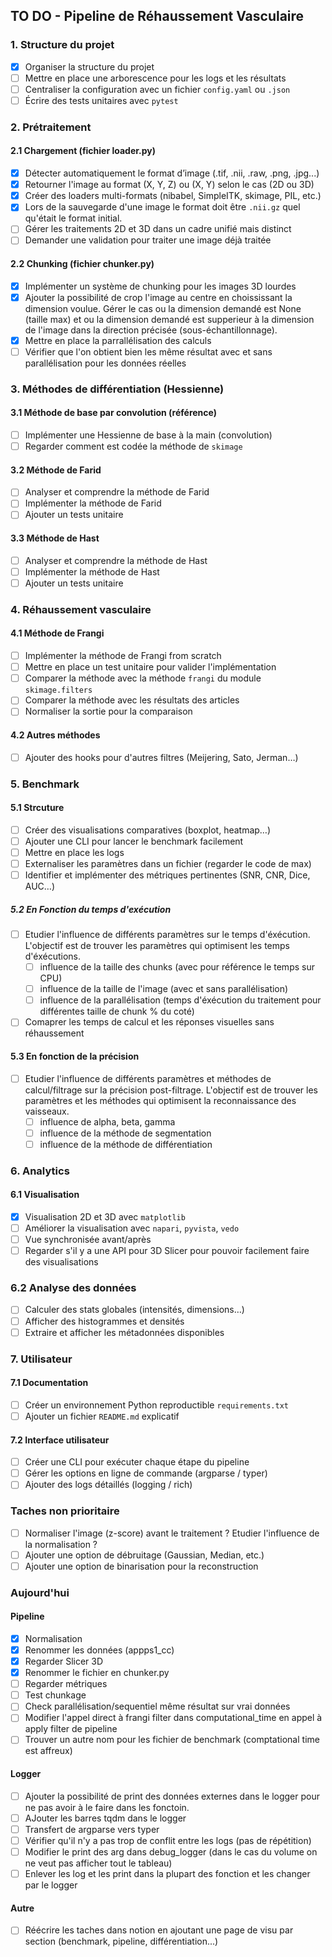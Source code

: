 ## TO DO - Pipeline de Réhaussement Vasculaire

### 1. Structure du projet

- [x] Organiser la structure du projet
- [ ] Mettre en place une arborescence pour les logs et les résultats
- [ ] Centraliser la configuration avec un fichier `config.yaml` ou `.json`
- [ ] Écrire des tests unitaires avec `pytest`

### 2. Prétraitement

#### 2.1 Chargement (fichier loader.py)

- [x] Détecter automatiquement le format d’image (.tif, .nii, .raw, .png, .jpg...)
- [x] Retourner l'image au format (X, Y, Z) ou (X, Y) selon le cas (2D ou 3D)
- [x] Créer des loaders multi-formats (nibabel, SimpleITK, skimage, PIL, etc.)
- [x] Lors de la sauvegarde d'une image le format doit être `.nii.gz` quel qu'était le format initial.
- [ ] Gérer les traitements 2D et 3D dans un cadre unifié mais distinct
- [ ] Demander une validation pour traiter une image déjà traitée

#### 2.2 Chunking (fichier chunker.py)

- [x] Implémenter un système de chunking pour les images 3D lourdes
- [x] Ajouter la possibilité de crop l'image au centre en choississant la dimension voulue. Gérer le cas ou la dimension demandé est None (taille max) et ou la dimension demandé est supperieur à la dimension de l'image dans la direction précisée (sous-échantillonnage).
- [x] Mettre en place la parrallélisation des calculs
- [ ] Vérifier que l'on obtient bien les même résultat avec et sans parallélisation pour les données réelles

### 3. Méthodes de différentiation (Hessienne)

#### 3.1 Méthode de base par convolution (référence)

- [ ] Implémenter une Hessienne de base à la main (convolution)
- [ ] Regarder comment est codée la méthode de `skimage`

#### 3.2 Méthode de Farid

- [ ] Analyser et comprendre la méthode de Farid
- [ ] Implémenter la méthode de Farid
- [ ] Ajouter un tests unitaire

#### 3.3 Méthode de Hast

- [ ] Analyser et comprendre la méthode de Hast
- [ ] Implémenter la méthode de Hast
- [ ] Ajouter un tests unitaire

### 4. Réhaussement vasculaire

#### 4.1 Méthode de Frangi

- [ ] Implémenter la méthode de Frangi from scratch
- [ ] Mettre en place un test unitaire pour valider l'implémentation
- [ ] Comparer la méthode avec la méthode `frangi` du module `skimage.filters`
- [ ] Comparer la méthode avec les résultats des articles
- [ ] Normaliser la sortie pour la comparaison

#### 4.2 Autres méthodes

- [ ] Ajouter des hooks pour d'autres filtres (Meijering, Sato, Jerman…)

### 5. Benchmark

#### 5.1 Strcuture

- [ ] Créer des visualisations comparatives (boxplot, heatmap…)
- [ ] Ajouter une CLI pour lancer le benchmark facilement
- [ ] Mettre en place les logs
- [ ] Externaliser les paramètres dans un fichier (regarder le code de max)
- [ ] Identifier et implémenter des métriques pertinentes (SNR, CNR, Dice, AUC…)

##### 5.2 En Fonction du temps d'exécution

- [ ] Etudier l'influence de différents paramètres sur le temps d'éxécution. L'objectif est de trouver les paramètres qui optimisent les temps d'éxécutions.
  - [ ] influence de la taille des chunks (avec pour référence le temps sur CPU)
  - [ ] influence de la taille de l'image (avec et sans parallélisation)
  - [ ] influence de la parallélisation (temps d'éxécution du traitement pour différentes taille de chunk % du coté)
- [ ] Comaprer les temps de calcul et les réponses visuelles sans réhaussement

#### 5.3 En fonction de la précision

- [ ] Etudier l'influence de différents paramètres et méthodes de calcul/filtrage sur la précision post-filtrage. L'objectif est de trouver les paramètres et les méthodes qui optimisent la reconnaissance des vaisseaux.
  - [ ] influence de alpha, beta, gamma
  - [ ] influence de la méthode de segmentation
  - [ ] influence de la méthode de différentiation

### 6. Analytics

#### 6.1 Visualisation

- [x] Visualisation 2D et 3D avec `matplotlib`
- [ ] Améliorer la visualisation avec `napari`, `pyvista`, `vedo`
- [ ] Vue synchronisée avant/après
- [ ] Regarder s'il y a une API pour 3D Slicer pour pouvoir facilement faire des visualisations

### 6.2 Analyse des données

- [ ] Calculer des stats globales (intensités, dimensions…)
- [ ] Afficher des histogrammes et densités
- [ ] Extraire et afficher les métadonnées disponibles

### 7. Utilisateur

#### 7.1 Documentation

- [ ] Créer un environnement Python reproductible `requirements.txt`
- [ ] Ajouter un fichier `README.md` explicatif

#### 7.2 Interface utilisateur

- [ ] Créer une CLI pour exécuter chaque étape du pipeline
- [ ] Gérer les options en ligne de commande (argparse / typer)
- [ ] Ajouter des logs détaillés (logging / rich)

### Taches non prioritaire

- [ ] Normaliser l'image (z-score) avant le traitement ? Etudier l'influence de la normalisation ?
- [ ] Ajouter une option de débruitage (Gaussian, Median, etc.)
- [ ] Ajouter une option de binarisation pour la reconstruction

### Aujourd'hui

#### Pipeline

- [x] Normalisation
- [x] Renommer les données (appps1_cc)
- [x] Regarder Slicer 3D
- [x] Renommer le fichier en chunker.py
- [ ] Regarder métriques
- [ ] Test chunkage
- [ ] Check parallélisation/sequentiel même résultat sur vrai données
- [ ] Modifier l'appel direct à frangi filter dans computational_time en appel à apply filter de pipeline
- [ ] Trouver un autre nom pour les fichier de benchmark (comptational time est affreux)

#### Logger

- [ ] Ajouter la possibilité de print des données externes dans le logger pour ne pas avoir à le faire dans les fonctoin.
- [ ] AJouter les barres tqdm dans le logger
- [ ] Transfert de argparse vers typer
- [ ] Vérifier qu'il n'y a pas trop de conflit entre les logs (pas de répétition)
- [ ] Modifier le print des arg dans debug_logger (dans le cas du volume on ne veut pas afficher tout le tableau)
- [ ] Enlever les log et les print dans la plupart des fonction et les changer par le logger

#### Autre

- [ ] Réécrire les taches dans notion en ajoutant une page de visu par section (benchmark, pipeline, différentiation...)

